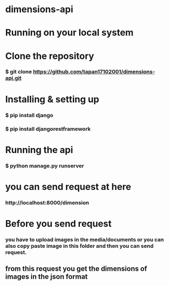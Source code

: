 # dimensions-api

# Running on your local system

# Clone the repository
### $ git clone https://github.com/tapan17102001/dimensions-api.git

# Installing & setting up
### $ pip install django

### $ pip install djangorestframework


# Running the api
### $ python manage.py runserver

# you can send request at here
### http://localhost:8000/dimension

# Before you send request 
### you have to upload images in the media/documents or you can also copy paste image in this folder and then you can send request.

## from this request you get the dimensions of images in the json format 
